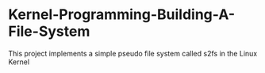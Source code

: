 # Kernel-Programming-Building-A-File-System
This project implements a simple pseudo file system called s2fs in the Linux Kernel

